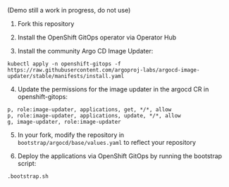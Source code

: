 (Demo still a work in progress, do not use)

1. Fork this repository

2. Install the OpenShift GitOps operator via Operator Hub

3. Install the community Argo CD Image Updater:

```
kubectl apply -n openshift-gitops -f https://raw.githubusercontent.com/argoproj-labs/argocd-image-updater/stable/manifests/install.yaml
```

4. Update the permissions for the image updater in the argocd CR in openshift-gitops:

```
p, role:image-updater, applications, get, */*, allow
p, role:image-updater, applications, update, */*, allow
g, image-updater, role:image-updater
```

5. In your fork, modify the repository in `bootstrap/argocd/base/values.yaml` to reflect your repository

6. Deploy the applications via OpenShift GitOps by running the bootstrap script:

```.bootstrap.sh```